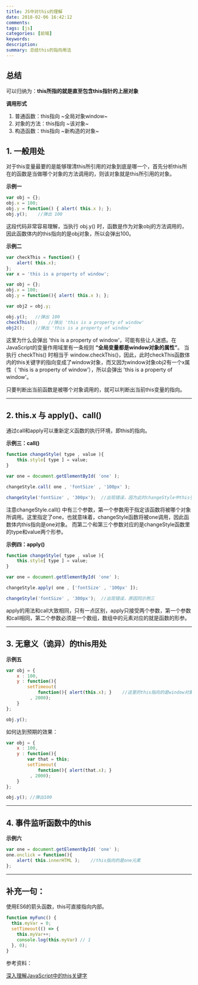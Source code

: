 ```yaml
---
title: JS中对this的理解
date: 2018-02-06 16:42:12
comments:
tags: [js]
categories: [前端]
keywords:
description:
summary: 总结this的指向用法
---
```


## 总结
可以归纳为：**this所指的就是直至包含this指针的上层对象**

**调用形式**
1. 普通函数：this指向 ~全局对象window~
2. 对象的方法：this指向 ~该对象~
3. 构造函数：this指向  ~新构造的对象~

## 1. 一般用处
对于this变量最要的是能够理清this所引用的对象到底是哪一个，首先分析this所在的函数是当做哪个对象的方法调用的，则该对象就是this所引用的对象。

**示例一**
```js
var obj = {};
obj.x = 100;
obj.y = function() { alert( this.x ); };
obj.y();    //弹出 100
```

这段代码非常容易理解，当执行 obj.y() 时，函数是作为对象obj的方法调用的，因此函数体内的this指向的是obj对象，所以会弹出100。

**示例二**
```js
var checkThis = function() {
    alert( this.x); 
};
var x = 'this is a property of window';

var obj = {};
obj.x = 100;
obj.y = function(){ alert( this.x ); };

var obj2 = obj.y;

obj.y();   //弹出 100
checkThis();    //弹出 'this is a property of window'
obj2();    //弹出 'this is a property of window'
```

这里为什么会弹出 'this is a property of window'，可能有些让人迷惑。在JavaScript的变量作用域里有一条规则 **“全局变量都是window对象的属性”**。
当执行 checkThis() 时相当于 window.checkThis()，因此，此时checkThis函数体内的this关键字的指向变成了window对象，而又因为window对象obj2有一个x属性（ 'this is a property of window’），所以会弹出 'this is a property of window'。

只要判断出当前函数是被哪个对象调用的，就可以判断出当前this变量的指向。

---

## 2. this.x 与 apply()、call()
通过call和apply可以重新定义函数的执行环境，即this的指向。

**示例三：call()**
```js
function changeStyle( type , value ){
    this.style[ type ] = value;
}

var one = document.getElementById( 'one' ); 

changeStyle.call( one , 'fontSize' , '100px' );

changeStyle('fontSize' , '300px');  //出现错误，因为此时changeStyle中this引用的是window对象，而window并无style属性。
```

注意changeStyle.call() 中有三个参数，第一个参数用于指定该函数将被哪个对象所调用。这里指定了one，也就意味着，changeStyle函数将被one调用，因此函数体内this指向是one对象。
而第二个和第三个参数对应的是changeStyle函数里的type和value两个形参。

**示例四：apply()**
```js
function changeStyle( type , value ){
    this.style[ type ] = value;
}

var one = document.getElementById( 'one' ); 

changeStyle.apply( one , ['fontSize' , '100px' ]);

changeStyle('fontSize' , '300px');  //出现错误，原因同示例三
```

apply的用法和call大致相同，只有一点区别，apply只接受两个参数，第一个参数和call相同，第二个参数必须是一个数组，数组中的元素对应的就是函数的形参。

---

## 3. 无意义（诡异）的this用处
**示例五**
```js
var obj = {
    x : 100,
    y : function(){
        setTimeout(
            function(){ alert(this.x); }    //这里的this指向的是window对象，并不是我们期待的obj,所以会弹出undefined
         , 2000);
    }
};

obj.y();
```

如何达到预期的效果：
```js
var obj = {
    x : 100,
    y : function(){
        var that = this;
        setTimeout(
            function(){ alert(that.x); }
         , 2000);
    }
};

obj.y(); //弹出100
```

---

## 4. 事件监听函数中的this
**示例六**
```js
var one = document.getElementById( 'one' );
one.onclick = function(){
    alert( this.innerHTML );    //this指向的是one元素
};
```

---

## 补充一句：
使用ES6的箭头函数，this可直接指向内部。
```js
function myFunc() {
  this.myVar = 0;
  setTimeout(() => {
    this.myVar++;
    console.log(this.myVar) // 1
  }, 0);
}
```

参考资料：

[深入理解JavaScript中的this关键字](http://www.cnblogs.com/rainman/archive/2009/05/03/1448392.html#1523756)
